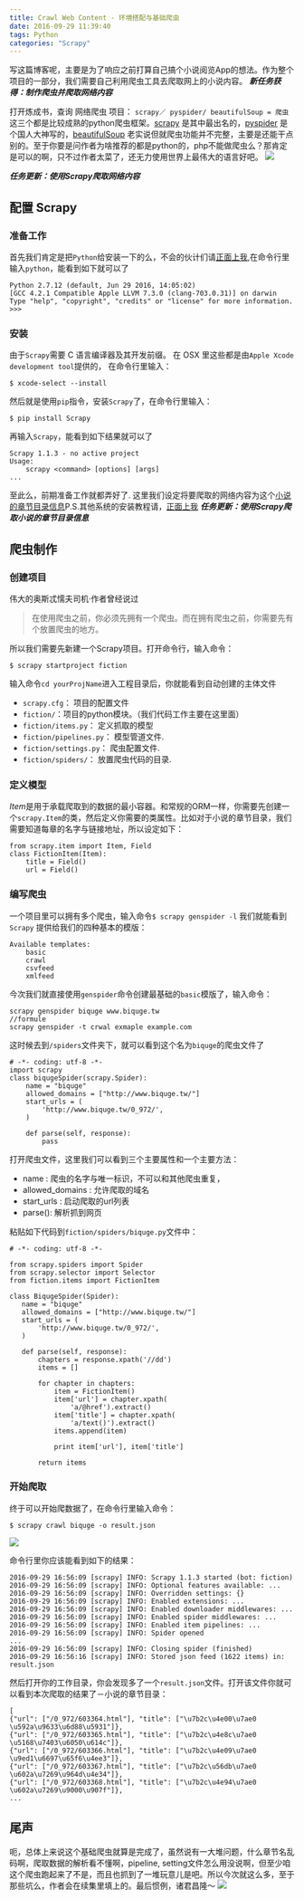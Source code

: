 ```yaml
---
title: Crawl Web Content - 环境搭配与基础爬虫
date: 2016-09-29 11:39:40
tags: Python
categories: "Scrapy"
---
```


写这篇博客呢，主要是为了响应之前打算自己搞个小说阅览App的想法。作为整个项目的一部分，我们需要自己利用爬虫工具去爬取网上的小说内容。
***新任务获得：制作爬虫并爬取网络内容***

<!--more-->

打开炼成书，查询 网络爬虫 项目：
`scrapy／ pyspider/ beautifulSoup = 爬虫`
这三个都是比较成熟的python爬虫框架。[scrapy][1] 是其中最出名的，[pyspider][2] 是个国人大神写的，[beautifulSoup][3] 老实说但就爬虫功能并不完整，主要是还能干点别的。至于你要是问作者为啥推荐的都是python的，php不能做爬虫么？那肯定是可以的啊，只不过作者太菜了，还无力使用世界上最伟大的语言好吧。
![][4]

***任务更新：使用Scrapy爬取网络内容***

## 配置 Scrapy
### 准备工作
首先我们肯定是把`Python`给安装一下的么，不会的伙计们请[正面上我][5],在命令行里输入`python`，能看到如下就可以了

    Python 2.7.12 (default, Jun 29 2016, 14:05:02) 
    [GCC 4.2.1 Compatible Apple LLVM 7.3.0 (clang-703.0.31)] on darwin
    Type "help", "copyright", "credits" or "license" for more information.
    >>> 
    
### 安装
由于`Scrapy`需要 C 语言编译器及其开发前缀。 在 OSX 里这些都是由`Apple Xcode development tool`提供的， 在命令行里输入：

    $ xcode-select --install
    
然后就是使用`pip`指令，安装`Scrapy`了，在命令行里输入：

    $ pip install Scrapy

再输入`Scrapy`，能看到如下结果就可以了

    Scrapy 1.1.3 - no active project
    Usage:
    	scrapy <command> [options] [args]
    ...
至此么，前期准备工作就都弄好了. 这里我们设定将要爬取的网络内容为这个[小说的章节目录信息][6]P.S.其他系统的安装教程请，[正面上我][7]
***任务更新：使用Scrapy爬取小说的章节目录信息***
## 爬虫制作
### 创建项目
伟大的奥斯忒懦夫司机·作者曾经说过
    
>在使用爬虫之前，你必须先拥有一个爬虫。而在拥有爬虫之前，你需要先有个放置爬虫的地方。

所以我们需要先新建一个Scrapy项目。打开命令行，输入命令：

    $ scrapy startproject fiction
输入命令`cd yourProjName`进入工程目录后，你就能看到自动创建的主体文件

+ `scrapy.cfg`： 项目的配置文件
+ `fiction/`：项目的python模块。（我们代码工作主要在这里面）
+ `fiction/items.py`： 定义抓取的模型
+ `fiction/pipelines.py`： 模型管道文件.
+ `fiction/settings.py`： 爬虫配置文件.
+ `fiction/spiders/`： 放置爬虫代码的目录.

### 定义模型
*Item*是用于承载爬取到的数据的最小容器。和常规的ORM一样，你需要先创建一个`scrapy.Item`的类，然后定义你需要的类属性。比如对于小说的章节目录，我们需要知道每章的名字与链接地址，所以设定如下：

    from scrapy.item import Item, Field
    class FictionItem(Item):
    	title = Field()
    	url = Field()

### 编写爬虫
一个项目里可以拥有多个爬虫，输入命令`$ scrapy genspider -l` 我们就能看到`Scrapy` 提供给我们的四种基本的模版：
    
    Available templates:
    	basic
    	crawl
    	csvfeed
    	xmlfeed
今次我们就直接使用`genspider`命令创建最基础的`basic`模版了，输入命令：
    
    scrapy genspider biquge www.biquge.tw
    //formule
    scrapy genspider -t crwal exmaple example.com

这时候去到`/spiders`文件夹下，就可以看到这个名为`biquge`的爬虫文件了

    # -*- coding: utf-8 -*-
    import scrapy
    class biqugeSpider(scrapy.Spider):
    	name = "biquge"
    	allowed_domains = ["http://www.biquge.tw/"]
    	start_urls = (
        	'http://www.biquge.tw/0_972/',
    	)

    	def parse(self, response):
        	pass
 
打开爬虫文件，这里我们可以看到三个主要属性和一个主要方法：
 
 + name : 爬虫的名字与唯一标识，不可以和其他爬虫重复，
 + allowed_domains : 允许爬取的域名
 + start_urls : 启动爬取的url列表
 + parse(): 解析抓到网页

粘贴如下代码到`fiction/spiders/biquge.py`文件中：
 
 ```
 # -*- coding: utf-8 -*-  

from scrapy.spiders import Spider
from scrapy.selector import Selector
from fiction.items import FictionItem

class BiqugeSpider(Spider):
    name = "biquge"
    allowed_domains = ["http://www.biquge.tw/"]
    start_urls = (
        'http://www.biquge.tw/0_972/',
    )

    def parse(self, response):
        chapters = response.xpath('//dd')
        items = []

        for chapter in chapters:
            item = FictionItem()
            item['url'] = chapter.xpath(
            	'a/@href').extract()
            item['title'] = chapter.xpath(
            	'a/text()').extract()
            items.append(item)

            print item['url'], item['title']

        return items
 ```
 
### 开始爬取
终于可以开始爬数据了，在命令行里输入命令：

    $ scrapy crawl biquge -o result.json
    
![][8]

命令行里你应该能看到如下的结果：

    2016-09-29 16:56:09 [scrapy] INFO: Scrapy 1.1.3 started (bot: fiction)
    2016-09-29 16:56:09 [scrapy] INFO: Optional features available: ...
    2016-09-29 16:56:09 [scrapy] INFO: Overridden settings: {}
    2016-09-29 16:56:09 [scrapy] INFO: Enabled extensions: ...
    2016-09-29 16:56:09 [scrapy] INFO: Enabled downloader middlewares: ...
    2016-09-29 16:56:09 [scrapy] INFO: Enabled spider middlewares: ...
    2016-09-29 16:56:09 [scrapy] INFO: Enabled item pipelines: ...
    2016-09-29 16:56:09 [scrapy] INFO: Spider opened
    ...
    2016-09-29 16:56:09 [scrapy] INFO: Closing spider (finished)
    2016-09-29 16:56:16 [scrapy] INFO: Stored json feed (1622 items) in: result.json

然后打开你的工作目录，你会发现多了一个`result.json`文件。打开该文件你就可以看到本次爬取的结果了－小说的章节目录：

    [
    {"url": ["/0_972/603364.html"], "title": ["\u7b2c\u4e00\u7ae0 \u592a\u9633\u6d88\u5931"]},
    {"url": ["/0_972/603365.html"], "title": ["\u7b2c\u4e8c\u7ae0 \u5168\u7403\u6050\u614c"]},
    {"url": ["/0_972/603366.html"], "title": ["\u7b2c\u4e09\u7ae0 \u9ed1\u6697\u65f6\u4ee3"]},
    {"url": ["/0_972/603367.html"], "title": ["\u7b2c\u56db\u7ae0 \u602a\u7269\u964d\u4e34"]},
    {"url": ["/0_972/603368.html"], "title": ["\u7b2c\u4e94\u7ae0 \u602a\u7269\u9000\u907f"]},
    ...
    
## 尾声
呃，总体上来说这个基础爬虫就算是完成了，虽然说有一大堆问题，什么章节名乱码啊，爬取数据的解析看不懂啊，pipeline, setting文件怎么用没说啊，但至少咱这个爬虫跑起来了不是，而且也抓到了一堆玩意儿是吧。所以今次就这么多，至于那些坑么，作者会在续集里填上的。最后惯例，诸君昌隆～
![][9]

[1]:https://scrapy.org/
[2]:https://www.crummy.com/software/BeautifulSoup/
[3]:https://github.com/binux/pyspider
[4]:https://cl.ly/0Q2e06242H0G/comic_hah.jpg
[5]:http://www.runoob.com/python/python-install.html
[6]:http://www.biquge.tw/0_972/
[7]:http://scrapy.readthedocs.io/en/latest/intro/install.html
[8]:https://cl.ly/0G3e1B16362x/comic_puke.gif
[9]:https://cl.ly/3E1B0x3d1Q3L/comic_disaster_girl.jpg